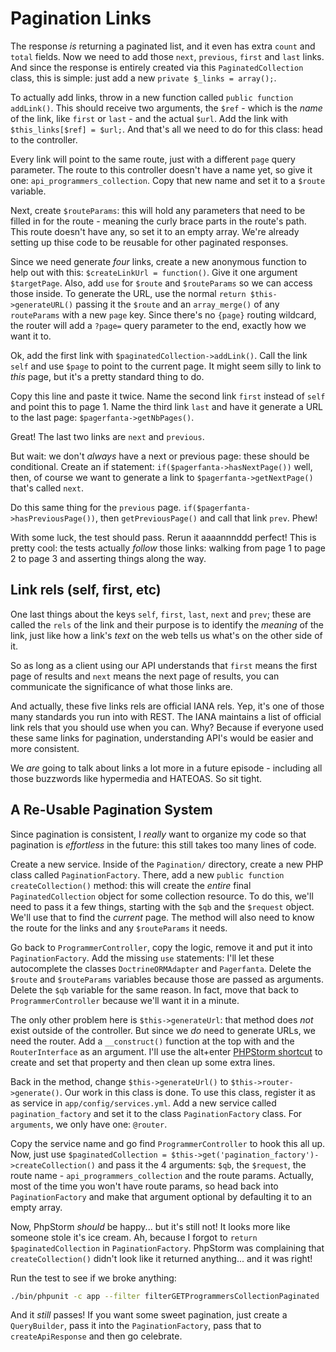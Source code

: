# Pagination Links

The response *is* returning a paginated list, and it even has extra `count` and `total`
fields. Now we need to add those `next`, `previous`, `first` and `last` links. And
since the response is entirely created via this `PaginatedCollection` class, this
is simple: just add a new `private $_links = array();`. 

To actually add links, throw in a new function called `public function addLink()`.
This should receive two arguments, the `$ref` - which is the *name* of the link, like
`first` or `last` - and the actual `$url`. Add the link with `$this_links[$ref] = $url;`.
And that's all we need to do for this class: head to the controller.

Every link will point to the same route, just with a different `page` query parameter.
The route to this controller doesn't have a name yet, so give it one:
`api_programmers_collection`. Copy that new name and set it to a `$route` variable.

Next, create `$routeParams`: this will hold any parameters that need to be filled
in for the route - meaning the curly brace parts in the route's path. This route
doesn't have any, so set it to an empty array. We're already setting up thise code
to be reusable for other paginated responses.

Since we need generate *four* links, create a new anonymous function to help out
with this: `$createLinkUrl = function()`. Give it one argument `$targetPage`. Also,
add `use` for `$route` and `$routeParams` so we can access those inside. To generate
the URL, use the normal `return $this->generateURL()` passing it the `$route` and an
`array_merge()` of any `routeParams` with a new `page` key. Since there's no `{page}`
routing wildcard, the router will add a `?page=` query parameter to the end, exactly
how we want it to.

Ok, add the first link with `$paginatedCollection->addLink()`. Call the link `self`
and use `$page` to point to the current page. It might seem silly to link to *this* page,
but it's a pretty standard thing to do.

Copy this line and paste it twice. Name the second link `first` instead of `self`
and point this to page 1. Name the third link `last` and have it generate a URL to
the last page: `$pagerfanta->getNbPages()`.

Great! The last two links are `next` and `previous`.

But wait: we don't *always* have a next or previous page: these should be conditional.
Create an if statement: `if($pagerfanta->hasNextPage())` well, then, of course we
want to generate a link to `$pagerfanta->getNextPage()` that's called `next`.

Do this same thing for the `previous` page. `if($pagerfanta->hasPreviousPage())`,
then `getPreviousPage()` and call that link `prev`. Phew!

With some luck, the test should pass. Rerun it aaaannnddd perfect! This is pretty
cool: the tests actually *follow* those links: walking from page 1 to page 2 to page
3  and asserting things along the way.

## Link rels (self, first, etc)

One last things about the keys `self`, `first`, `last`, `next` and `prev`; these
are called the `rels` of the link and their purpose is to identify the *meaning*
of the link, just like how a link's *text* on the web tells us what's on the other
side of it.

So as long as a client using our API understands that `first` means the first page
of results and `next` means the next page of results, you can communicate the significance
of what those links are. 

And actually, these five links rels are official IANA rels. Yep, it's one of those
many standards you run into with REST. The IANA maintains a list of official link
rels that you should use when you can. Why? Because if everyone used these same
links for pagination, understanding API's would be easier and more consistent.

We *are* going to talk about links a lot more in a future episode - including all
those buzzwords like hypermedia and HATEOAS. So sit tight.

## A Re-Usable Pagination System

Since pagination is consistent, I *really* want to organize my code so that pagination
is *effortless* in the future: this still takes too many lines of code.

Create a new service. Inside of the `Pagination/` directory, create a new PHP class
called `PaginationFactory`. There, add a new `public function createCollection()`
method: this will create the *entire* final `PaginatedCollection` object for some
collection resource. To do this, we'll need to pass it a few things, starting with
the `$qb` and the `$request` object. We'll use that to find the *current* page. The
method will also need to know the route for the links and any `$routeParams` it needs.

Go back to `ProgrammerController`, copy the logic, remove it and put it into `PaginationFactory`. 
Add the missing `use` statements: I'll let these autocomplete the classes `DoctrineORMAdapter`
and `Pagerfanta`. Delete the `$route` and `$routeParams` variables because those
are passed as arguments. Delete the `$qb` variable for the same reason. In fact,
move that back to `ProgrammerController` because we'll want it in a minute. 

The only other problem here is `$this->generateUrl`: that method does *not* exist
outside of the controller. But since we *do* need to generate URLs, we need the router.
Add a `__construct()` function at the top with and the `RouterInterface` as an argument.
I'll use the alt+enter [PHPStorm shortcut](http://knpuniversity.com/screencast/phpstorm/service-shortcuts#generating-constructor-properties)
to create and set that property and then clean up some extra lines.

Back in the method, change `$this->generateUrl()` to `$this->router->generate()`.
Our work in this class is done. To use this class, register it as as service in
`app/config/services.yml`. Add a new service called `pagination_factory` and set
it to the class `PaginationFactory` class. For `arguments`, we only have one: `@router`.

Copy the service name and go find `ProgrammerController` to hook this all up.
Now, just use `$paginatedCollection = $this->get('pagination_factory')->createCollection()`
and pass it the 4 arguments: `$qb`, the `$request`, the route name - `api_programmers_collection`
and the route params. Actually, most of the time you won't have route params, so
head back into `PaginationFactory` and make that argument optional by defaulting
it to an empty array.

Now, PhpStorm *should* be happy... but it's still not! It looks more like someone
stole it's ice cream. Ah, because I forgot to `return $paginatedCollection` in
`PaginationFactory`. PhpStorm was complaining that `createCollection()` didn't look
like it returned anything... and it was right!

Run the test to see if we broke anything:

```bash
./bin/phpunit -c app --filter filterGETProgrammersCollectionPaginated
```

And it *still* passes! If you want some sweet pagination, just create a `QueryBuilder`,
pass it into the `PaginationFactory`, pass that to `createApiResponse` and then go
celebrate.
